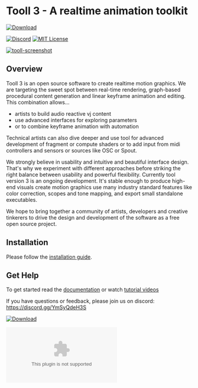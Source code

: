 # Tooll 3 - A realtime animation toolkit

[![Download](https://img.shields.io/badge/Download_Tooll3_v3.9.1-FF3A9E?style=for-the-badge&logoColor=white&logo=DocuSign)](https://github.com/tooll3/t3/releases/download/v3.9.1/Tooll-v3.9.1.zip)

[![Discord](https://img.shields.io/discord/823853172619083816.svg?style=for-the-badge)](https://discord.gg/YmSyQdeH3S)
[![MIT License](https://img.shields.io/badge/license-MIT-blue.svg?style=for-the-badge)](https://github.com/alelievr/Mixture/blob/master/LICENSE)

[![tooll-screenshot](https://user-images.githubusercontent.com/1732545/173256422-a4ef9894-d954-4bc3-8c24-000bfbe1c3ad.png)](https://www.youtube.com/watch?v=PrxhwOC9hLw "Tooll3 - A quick overview")

## Overview
Tooll 3 is an open source software to create realtime motion graphics. We are targeting the sweet spot between real-time rendering, graph-based procedural content generation and linear keyframe animation and editing. This combination allows… 
- artists to build audio reactive vj content
- use advanced interfaces for exploring parameters
- or to combine keyframe animation with automation

Technical artists can also dive deeper and use tool for advanced development of fragment or compute shaders or to add input from midi controllers and sensors or sources like OSC or Spout. 

We strongly believe in usability and intuitive and beautiful interface design. That's why we experiment with different approaches before striking the right
balance between usability and powerful flexibility. Currently tool version 3 is an ongoing development. It's stable enough to produce high-end visuals
create motion graphics use many industry standard features like color correction, scopes and tone mapping, and export small standalone executables.

We hope to bring together a community of artists, developers and creative tinkerers to drive the design and development of the software as a free open source project.

## Installation
Please follow the [installation guide](https://github.com/tooll3/t3/wiki/Installation).

## Get Help
To get started read the [documentation](https://github.com/tooll3/t3/wiki/user-interface) or watch [tutorial videos](https://www.youtube.com/watch?v=eH2E02U6P5Q&list=PLj-rnPROvbn3LigXGRSDvmLtgTwmNHcQs&index=4)

If you have questions or feedback, please join us on discord: https://discord.gg/YmSyQdeH3S 

<!---------------------------------[ Buttons ]--------------------------------->

[![Download](https://img.shields.io/badge/Download_Tooll3_v3.9.1-FF3A9E?style=for-the-badge&logoColor=white&logo=DocuSign)](https://github.com/tooll3/t3/releases/download/v3.9.1/Tooll-v3.9.1.zip)

![GitHub Downloads (specific asset, specific tag)](https://img.shields.io/github/downloads/tooll3/t3/v3.9.1/Tooll-v3.9.1.zip)









